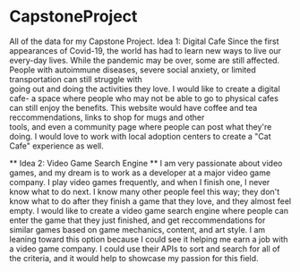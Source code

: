 # CapstoneProject
All of the data for my Capstone Project.
Idea 1: Digital Cafe
  Since the first appearances of Covid-19, the world has had to learn new ways to live our every-day lives. While the pandemic may be over, some are still affected. People with autoimmune diseases, severe social anxiety, or limited transportation can still struggle with    
  going out and doing the activities they love. I would like to create a digital cafe- a space where people who may not be able to go to physical cafes can still enjoy the benefits. This website would have coffee and tea reccommendations, links to shop for mugs and other   
  tools, and even a community page where people can post what they're doing. I would love to work with local adoption centers to create a "Cat Cafe" experience as well.

** Idea 2: Video Game Search Engine **
  I am very passionate about video games, and my dream is to work as a developer at a major video game company. I play video games frequently, and when I finish one, I never know what to do next. I know many other people feel this way; they don't know what to do after they finish a game that they love, and they almost feel empty. I would like to create a video game search engine where people can enter the game that they just finished, and get reccommendations for similar games based on game mechanics, content, and art style. I am leaning toward this option because I could see it helping me earn a job with a video game company. I could use their APIs to sort and search for all of the criteria, and it would help to showcase my passion for this field.
